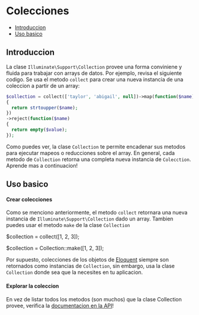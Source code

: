 # Colecciones

- [Introduccion](#introduction)
- [Uso basico](#basic-usage)

<a name="introduction"></a>
## Introduccion

La clase `Illuminate\Support\Collection` provee una forma conviniene y fluida para trabajar con arrays de datos. Por ejemplo, revisa el siguiente codigo. Se usa el metodo `collect` para crear una nueva instancia de una coleccion a partir de un array:

```php
$collection = collect(['taylor', 'abigail', null])->map(function($name)
{
  return strtoupper($name);
})
->reject(function($name)
{
  return empty($value);
});
```


Como puedes ver, la clase `Collection` te permite encadenar sus metodos para ejecutar mapeos o reducciones sobre el array. En general, cada metodo de `Collection` retorna una completa nueva instancia de `Colecction`. Aprende mas a continuacion!

<a name="basic-usage"></a>
## Uso basico

#### Crear colecciones

Como se menciono anteriormente, el metodo `collect` retornara una nueva instancia de `Illuminate\Support\Collection` dado un array. Tambien puedes usar el metodo `make` de la clase `Collection`

  $collection = collect([1, 2, 3]);

  $collection = Collection::make([1, 2, 3]);

Por supuesto, colecciones de los objetos de [Eloquent](/5.0/eloquent) siempre son retornados como instancias de `Collection`, sin embargo, usa la clase `Collection` donde sea que la necesites en tu aplicacion.

#### Explorar la coleccion

En vez de listar todos los metodos (son muchos) que la clase Collection provee, verifica la [documentacion en la API](http://laravel.com/api/master/Illuminate/Support/Collection.html)!